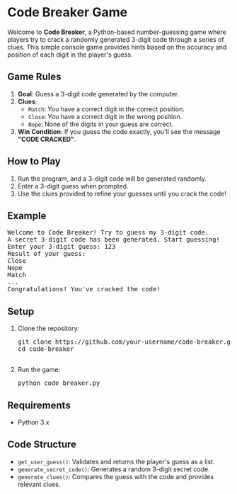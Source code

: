 <h1>Code Breaker Game</h1>

<p>Welcome to <strong>Code Breaker</strong>, a Python-based number-guessing game where players try to crack a randomly generated 3-digit code through a series of clues. This simple console game provides hints based on the accuracy and position of each digit in the player's guess.</p>

<h2>Game Rules</h2>
<ol>
    <li><strong>Goal</strong>: Guess a 3-digit code generated by the computer.</li>
    <li><strong>Clues</strong>:
        <ul>
            <li><code>Match</code>: You have a correct digit in the correct position.</li>
            <li><code>Close</code>: You have a correct digit in the wrong position.</li>
            <li><code>Nope</code>: None of the digits in your guess are correct.</li>
        </ul>
    </li>
    <li><strong>Win Condition</strong>: If you guess the code exactly, you'll see the message <strong>"CODE CRACKED"</strong>.</li>
</ol>

<h2>How to Play</h2>
<ol>
    <li>Run the program, and a 3-digit code will be generated randomly.</li>
    <li>Enter a 3-digit guess when prompted.</li>
    <li>Use the clues provided to refine your guesses until you crack the code!</li>
</ol>

<h2>Example</h2>
<pre>
Welcome to Code Breaker! Try to guess my 3-digit code.
A secret 3-digit code has been generated. Start guessing!
Enter your 3-digit guess: 123
Result of your guess:
Close
Nope
Match
...
Congratulations! You've cracked the code!
</pre>

<h2>Setup</h2>
<ol>
    <li>Clone the repository:
        <pre>
git clone https://github.com/your-username/code-breaker.git
cd code-breaker
        </pre>
    </li>
    <li>Run the game:
        <pre>python code_breaker.py</pre>
    </li>
</ol>

<h2>Requirements</h2>
<ul>
    <li>Python 3.x</li>
</ul>

<h2>Code Structure</h2>
<ul>
    <li><code>get_user_guess()</code>: Validates and returns the player's guess as a list.</li>
    <li><code>generate_secret_code()</code>: Generates a random 3-digit secret code.</li>
    <li><code>generate_clues()</code>: Compares the guess with the code and provides relevant clues.</li>
</ul>

